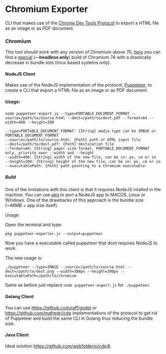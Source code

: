 # Chromium Exporter

CLI that makes use of the [Chrome Dev Tools Protocol](https://chromedevtools.github.io/devtools-protocol/)
to export a HTML file as an image or as PDF document.

### Chromium
This tool should work with any version of Chromium above 70, [here](https://github.com/intelie/puppeteer-bin/tree/master/chrome-linux) you can find a [special](https://medium.com/@marco.luethy/running-headless-chrome-on-aws-lambda-fa82ad33a9eb)
(<b>--headless only</b>) build of Chromium 74 with a drastically decrease in bundle size (linux based systems only).

#### NodeJS Client
Makes use of the NodeJS implementation of the protocol, [Puppeteer](https://github.com/GoogleChrome/puppeteer),
to create a CLI that export a HTML file as an image or as PDF document.

##### Usage:
```
node puppeteer-export.js --type=PORTABLE_DOCUMENT_FORMAT --source=/path/to/source.html --dest=/path/to/dest.pdf --format=A4 --width=400 --height=200

--type=PORTABLE_DOCUMENT_FORMAT: {String} media type can be IMAGE or PORTABLE_DOCUMENT_FORMAT
--source=/path/to/source.html: {Path} path of HTML input file
--dest=/path/to/dest.pdf: {Path} destination file
--format=A4: {String} paper size format, PORTABLE_DOCUMENT_FORMAT only, priority over --width and --height
--width=400: {String} width of the new file, can be in: px, cm or in
--height=200: {String} height of the new file, can be in: px, cm or in
--executablePath: {Path} path pointing to a Chromium executable.
```

##### Build
One of the limitations with this client is that it requires NodeJS intalled in the machine.
You can use [pkg](https://github.com/zeit/pkg) to port a NodeJS app to MACOS, Linux or Windows.
One of the drawbacks of this approach is the bundle size (~46MB + app size itself).

Usage:

Open the terminal and type: 

```pkg puppeteer-exporter.js --output=puppeteer```

Now you have a executable called <i>puppeteer</i> that dont requires
NodeJS to work.

The new usage is:

```./puppeteer --type=IMAGE --source=/path/to/source.html --dest=/path/to/dest.png --width=300px --height=200px --executablePath=/path/to/chromium```

Same as before just replace `node puppeteer-export.js` for `./puppeteer`.

#### Golang Client
You can use https://github.com/raff/godet or https://github.com/mafredri/cdp implementations of the protocol to get rid of Puppeteer and build the same CLI in Golang thus reducing the bundle size.

#### Java Client
Ideal solution https://github.com/webfolderio/cdp4j
